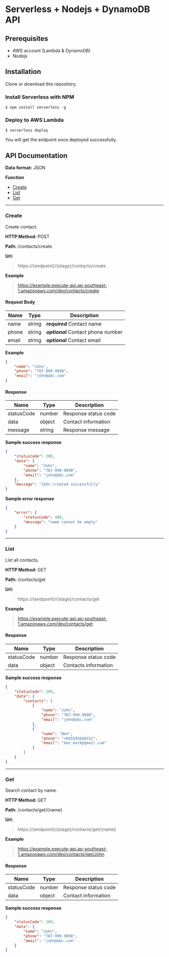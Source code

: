 # Serverless + Nodejs + DynamoDB API

## Prerequisites

-   AWS account (Lambda & DynamoDB)
-   Nodejs

## Installation

Clone or download this repository.

### Install Serverless with NPM

```
$ npm install serverless -g
```

### Deploy to AWS Lambda

```
$ serverless deploy
```

You will get the endpoint once deployed successfully.

## API Documentation

**Data format:** JSON

**Function**

-   [Create](#create)
-   [List](#list)
-   [Get]($get)

---

### Create

Create contact.

**HTTP Method:** POST

**Path:** /contacts/create

**Url:**

> https://{endpoint}/{stage}/contacts/create

**Example**

> https://example.execute-api.ap-southeast-1.amazonaws.com/dev/contacts/create

#### Request Body

| Name  | Type   | Description                         |
| ----- | ------ | ----------------------------------- |
| name  | string | **_required_** Contact name         |
| phone | string | **_optional_** Contact phone number |
| email | string | **_optional_** Contact email        |

**Example**

```json
{
	"name": "John",
	"phone": "787-999-9898",
	"email": "john@abc.com"
}
```

#### Response

| Name       | Type   | Description          |
| ---------- | ------ | -------------------- |
| statusCode | number | Response status code |
| data       | object | Contact information  |
| message    | string | Response message     |

**Sample success response**

```json
{
	"statusCode": 200,
	"data": {
		"name": "John",
		"phone": "787-999-9898",
		"email": "john@abc.com"
	},
	"message": "John created successfully"
}
```

**Sample error response**

```json
{
	"error": {
		"statusCode": 400,
		"message": "name cannot be empty"
	}
}
```

---

### List

List all contacts.

**HTTP Method:** GET

**Path:** /contacts/get

**Url:**

> https://{endpoint}/{stage}/contacts/get

**Example**

> https://example.execute-api.ap-southeast-1.amazonaws.com/dev/contacts/get

#### Response

| Name       | Type   | Description          |
| ---------- | ------ | -------------------- |
| statusCode | number | Response status code |
| data       | object | Contacts information |

**Sample success response**

```json
{
	"statusCode": 200,
	"data": {
		"contacts": [
			{
				"name": "John",
				"phone": "787-999-9898",
				"email": "john@abc.com"
			},
			{
				"name": "Ben",
				"phone": "+605592668332",
				"email": "ben_mark@gmail.com"
			}
		]
	}
}
```

---

### Get

Search contact by name.

**HTTP Method:** GET

**Path:** /contacts/get/{name}

**Url:**

> https://{endpoint}/{stage}/contacts/get/{name}

**Example**

> https://example.execute-api.ap-southeast-1.amazonaws.com/dev/contacts/get/John

#### Response

| Name       | Type   | Description          |
| ---------- | ------ | -------------------- |
| statusCode | number | Response status code |
| data       | object | Contact information  |

**Sample success response**

```json
{
	"statusCode": 200,
	"data": {
		"name": "John",
		"phone": "787-999-9898",
		"email": "john@abc.com"
	}
}
```
